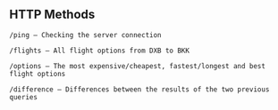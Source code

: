 ## HTTP Methods
```
/ping — Checking the server connection
```
```
/flights — All flight options from DXB to BKK
```
```
/options — The most expensive/cheapest, fastest/longest and best flight options
```
```
/difference — Differences between the results of the two previous queries
```
